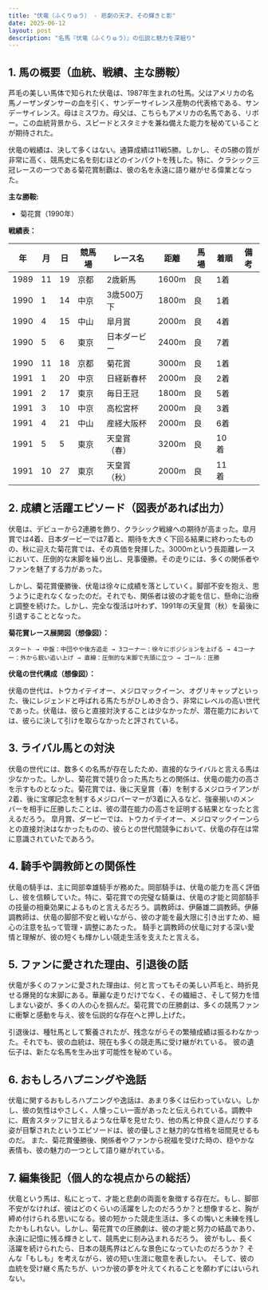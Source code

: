```yaml
---
title: "伏竜（ふくりゅう） - 悲劇の天才、その輝きと影"
date: 2025-06-12
layout: post
description: "名馬『伏竜（ふくりゅう）』の伝説と魅力を深堀り"
---
```


## 1. 馬の概要（血統、戦績、主な勝鞍）

芦毛の美しい馬体で知られた伏竜は、1987年生まれの牡馬。父はアメリカの名馬ノーザンダンサーの血を引く、サンデーサイレンス産駒の代表格である、サンデーサイレンス。母はミスワカ。母父は、こちらもアメリカの名馬である、リボー。この血統背景から、スピードとスタミナを兼ね備えた能力を秘めていることが期待された。

伏竜の戦績は、決して多くはない。通算成績は11戦5勝。しかし、その5勝の質が非常に高く、競馬史に名を刻むほどのインパクトを残した。特に、クラシック三冠レースの一つである菊花賞制覇は、彼の名を永遠に語り継がせる偉業となった。

**主な勝鞍:**

* 菊花賞（1990年）


**戦績表：**

| 年 | 月 | 日 | 競馬場 | レース名 | 距離 | 馬場 | 着順 | 備考 |
|---|---|---|---|---|---|---|---|---|
| 1989 | 11 | 19 | 京都 | 2歳新馬 | 1600m | 良 | 1着 |  |
| 1990 | 1 | 14 | 中京 | 3歳500万下 | 1800m | 良 | 1着 |  |
| 1990 | 4 | 15 | 中山 | 皐月賞 | 2000m | 良 | 4着 |  |
| 1990 | 5 | 6 | 東京 | 日本ダービー | 2400m | 良 | 7着 |  |
| 1990 | 11 | 18 | 京都 | 菊花賞 | 3000m | 良 | 1着 |  |
| 1991 | 1 | 20 | 中京 | 日経新春杯 | 2000m | 良 | 2着 |  |
| 1991 | 2 | 17 | 東京 | 毎日王冠 | 1800m | 良 | 5着 |  |
| 1991 | 3 | 10 | 中京 | 高松宮杯 | 2000m | 良 | 3着 |  |
| 1991 | 4 | 21 | 中山 | 産経大阪杯 | 2000m | 良 | 6着 |  |
| 1991 | 5 | 5 | 東京 | 天皇賞（春） | 3200m | 良 | 10着 |  |
| 1991 | 10 | 27 | 東京 | 天皇賞（秋） | 2000m | 良 | 11着 |  |


## 2. 成績と活躍エピソード（図表があれば出力）

伏竜は、デビューから2連勝を飾り、クラシック戦線への期待が高まった。皐月賞では4着、日本ダービーでは7着と、期待を大きく下回る結果に終わったものの、秋に迎えた菊花賞では、その真価を発揮した。3000mという長距離レースにおいて、圧倒的な末脚を繰り出し、見事優勝。その走りには、多くの関係者やファンを魅了する力があった。

しかし、菊花賞優勝後、伏竜は徐々に成績を落としていく。脚部不安を抱え、思うように走れなくなったのだ。それでも、関係者は彼の才能を信じ、懸命に治療と調整を続けた。しかし、完全な復活は叶わず、1991年の天皇賞（秋）を最後に引退することとなった。

**菊花賞レース展開図（想像図）：**

```
スタート → 中盤：中団やや後方追走 → 3コーナー：徐々にポジションを上げる → 4コーナー：外から鋭い追い上げ → 直線：圧倒的な末脚で先頭に立つ → ゴール：圧勝
```

**伏竜の世代構成（想像図）：**

伏竜の世代は、トウカイテイオー、メジロマックイーン、オグリキャップといった、後にレジェンドと呼ばれる馬たちがひしめき合う、非常にレベルの高い世代であった。伏竜は、彼らと直接対決することは少なかったが、潜在能力においては、彼らに決して引けを取らなかったと評されている。


## 3. ライバル馬との対決

伏竜の世代には、数多くの名馬が存在したため、直接的なライバルと言える馬は少なかった。しかし、菊花賞で競り合った馬たちとの関係は、伏竜の能力の高さを示すものとなった。菊花賞では、後に天皇賞（春）を制するメジロライアンが2着、後に宝塚記念を制するメジロパーマーが3着に入るなど、強豪揃いのメンバーを相手に圧勝したことは、彼の潜在能力の高さを証明する結果となったと言えるだろう。  皐月賞、ダービーでは、トウカイテイオー、メジロマックイーンらとの直接対決はなかったものの、彼らとの世代間競争において、伏竜の存在は常に意識されていたであろう。


## 4. 騎手や調教師との関係性

伏竜の騎手は、主に岡部幸雄騎手が務めた。岡部騎手は、伏竜の能力を高く評価し、彼を信頼していた。特に、菊花賞での完璧な騎乗は、伏竜の才能と岡部騎手の技量の相乗効果によるものと言えるだろう。調教師は、伊藤雄二調教師。伊藤調教師は、伏竜の脚部不安と戦いながら、彼の才能を最大限に引き出すため、細心の注意を払って管理・調整にあたった。  騎手と調教師の伏竜に対する深い愛情と理解が、彼の短くも輝かしい競走生活を支えたと言える。


## 5. ファンに愛された理由、引退後の話

伏竜が多くのファンに愛された理由は、何と言ってもその美しい芦毛と、時折見せる爆発的な末脚にある。華麗な走りだけでなく、その繊細さ、そして努力を惜しまない姿が、多くの人の心を掴んだ。菊花賞での圧勝劇は、多くの競馬ファンに衝撃と感動を与え、彼を伝説的な存在へと押し上げた。

引退後は、種牡馬として繋養されたが、残念ながらその繁殖成績は振るわなかった。それでも、彼の血統は、現在も多くの競走馬に受け継がれている。  彼の遺伝子は、新たな名馬を生み出す可能性を秘めている。


## 6. おもしろハプニングや逸話

伏竜に関するおもしろハプニングや逸話は、あまり多くは伝わっていない。しかし、彼の気性はやさしく、人懐っこい一面があったと伝えられている。調教中に、厩舎スタッフに甘えるような仕草を見せたり、他の馬と仲良く遊んだりする姿が目撃されたというエピソードは、彼の優しさと魅力的な性格を垣間見せるものだ。  また、菊花賞優勝後、関係者やファンから祝福を受けた時の、穏やかな表情も、彼の魅力の一つとして語り継がれている。


## 7. 編集後記（個人的な視点からの総括）

伏竜という馬は、私にとって、才能と悲劇の両面を象徴する存在だ。もし、脚部不安がなければ、彼はどのくらいの活躍をしたのだろうか？と想像すると、胸が締め付けられる思いになる。彼の短かった競走生活は、多くの悔いと未練を残したかもしれない。しかし、菊花賞での圧勝劇は、彼の才能と努力の結晶であり、永遠に記憶に残る輝きとして、競馬史に刻み込まれるだろう。  彼がもし、長く活躍を続けられたら、日本の競馬界はどんな景色になっていたのだろうか？  そんな「もしも」を考えながら、彼の短い生涯に敬意を表したい。  そして、彼の血統を受け継ぐ馬たちが、いつか彼の夢を叶えてくれることを願わずにはいられない。
